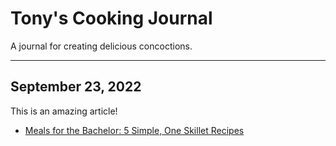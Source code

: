 # Tony's Cooking Journal
A journal for creating delicious concoctions.

---

## September 23, 2022
This is an amazing article!
- [Meals for the Bachelor: 5 Simple, One Skillet Recipes](https://www.artofmanliness.com/living/food-drink/meals-for-the-bachelor-5-simple-one-skillet-recipes/)